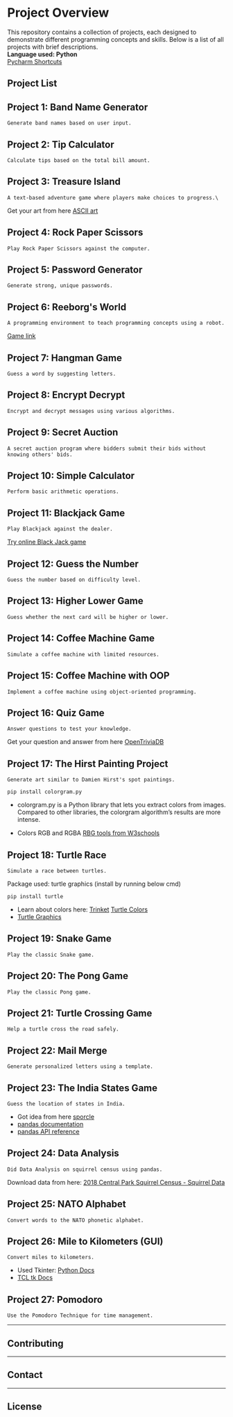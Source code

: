 # Project Overview

This repository contains a collection of projects, each designed to demonstrate different programming concepts and skills. Below is a list of all projects with brief descriptions.\
**Language used: Python**\
[Pycharm Shortcuts](https://www.jetbrains.com/help/pycharm/mastering-keyboard-shortcuts.html?keymap=secondary_windows#advanced-features)
## Project List

## Project 1: Band Name Generator
    Generate band names based on user input.

## Project 2: Tip Calculator
    Calculate tips based on the total bill amount.

## Project 3: Treasure Island
    A text-based adventure game where players make choices to progress.\
Get your art from here 
[ASCII art](https://ascii.co.uk/art)

## Project 4: Rock Paper Scissors
    Play Rock Paper Scissors against the computer.

## Project 5: Password Generator
    Generate strong, unique passwords.

## Project 6: Reeborg's World
    A programming environment to teach programming concepts using a robot.
[Game link](https://reeborg.ca/reeborg.html?lang=en&mode=python&menu=worlds%2Fmenus%2Freeborg_intro_en.json&name=Alone&url=worlds%2Ftutorial_en%2Falone.json)

## Project 7: Hangman Game
    Guess a word by suggesting letters.

## Project 8: Encrypt Decrypt
    Encrypt and decrypt messages using various algorithms.

## Project 9: Secret Auction
    A secret auction program where bidders submit their bids without knowing others' bids.

## Project 10: Simple Calculator
    Perform basic arithmetic operations.

## Project 11: Blackjack Game
    Play Blackjack against the dealer.
[Try online Black Jack game](https://games.washingtonpost.com/games/blackjack)

## Project 12: Guess the Number
    Guess the number based on difficulty level.

## Project 13: Higher Lower Game
    Guess whether the next card will be higher or lower.

## Project 14: Coffee Machine Game
    Simulate a coffee machine with limited resources.

## Project 15: Coffee Machine with OOP
    Implement a coffee machine using object-oriented programming.

## Project 16: Quiz Game
    Answer questions to test your knowledge.
Get your question and answer from here [OpenTriviaDB](https://opentdb.com/)

## Project 17: The Hirst Painting Project
    Generate art similar to Damien Hirst's spot paintings.
```shell
pip install colorgram.py
```
* colorgram.py is a Python library that lets you extract colors from images. Compared to other libraries, the colorgram algorithm’s results are more intense.


* Colors RGB and RGBA [RBG tools from W3schools](https://www.w3schools.com/colors/colors_rgb.asp)

## Project 18: Turtle Race
    Simulate a race between turtles.
Package used: turtle graphics (install by running below cmd)
```shell
pip install turtle
```
* Learn about colors here: [Trinket](https://trinket.io/docs/colors)
[Turtle Colors](https://cs111.wellesley.edu/reference/colors)
* [Turtle Graphics](https://docs.python.org/3/library/turtle.html)

## Project 19: Snake Game
    Play the classic Snake game.

## Project 20: The Pong Game
    Play the classic Pong game.

## Project 21: Turtle Crossing Game
    Help a turtle cross the road safely.

## Project 22: Mail Merge
    Generate personalized letters using a template.

## Project 23: The India States Game
    Guess the location of states in India.
* Got idea from here [sporcle](https://www.sporcle.com/games/g/states)
* [pandas documentation](https://pandas.pydata.org/docs/)
* [pandas API reference](https://pandas.pydata.org/docs/reference/index.html)

## Project 24: Data Analysis
    Did Data Analysis on squirrel census using pandas.
Download data from here: 
[2018 Central Park Squirrel Census - Squirrel Data](https://data.cityofnewyork.us/Environment/2018-Central-Park-Squirrel-Census-Squirrel-Data/vfnx-vebw/about_data)

## Project 25: NATO Alphabet
    Convert words to the NATO phonetic alphabet.

## Project 26: Mile to Kilometers (GUI)
    Convert miles to kilometers.
* Used Tkinter: [Python Docs](https://docs.python.org/3/library/tkinter.html#the-packer)
* [TCL tk Docs](https://www.tcl-lang.org/man/tcl8.6/TkCmd/pack.htm)

## Project 27: Pomodoro
    Use the Pomodoro Technique for time management.

---

## Contributing

[//]: # (Feel free to contribute by enhancing the game logic or adding new features.)

---

## Contact

[//]: # (For any questions or suggestions, please contact [Your Email]&#40;mailto:your@email.com&#41;.)

---

## License

[//]: # (This project is licensed under the [MIT License]&#40;https://opensource.org/licenses/MIT&#41;.)
